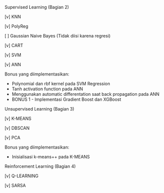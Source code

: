 Supervised Learning (Bagian 2)</p>
[v] KNN </p>
[v] PolyReg </p>
[ ] Gaussian Naive Bayes (Tidak diisi karena regresi)</p>
[v] CART</p>
[v] SVM</p>
[v] ANN</p>
Bonus yang diimplementasikan:
- Polynomial dan rbf kernel pada SVM Regression
- Tanh activation function pada ANN
- Menggunakan automatic differentation saat back propagation pada ANN
- BONUS 1 - Implementasi Gradient Boost dan XGBoost

Unsupervised Learning (Bagian 3)</p>
[v] K-MEANS</p>
[v] DBSCAN</p>
[v] PCA</p>
Bonus yang diimplementasikan:
- Inisialisasi k-means++ pada K-MEANS

Reinforcement Learning (Bagian 4)</p>
[v] Q-LEARNING</p>
[v] SARSA